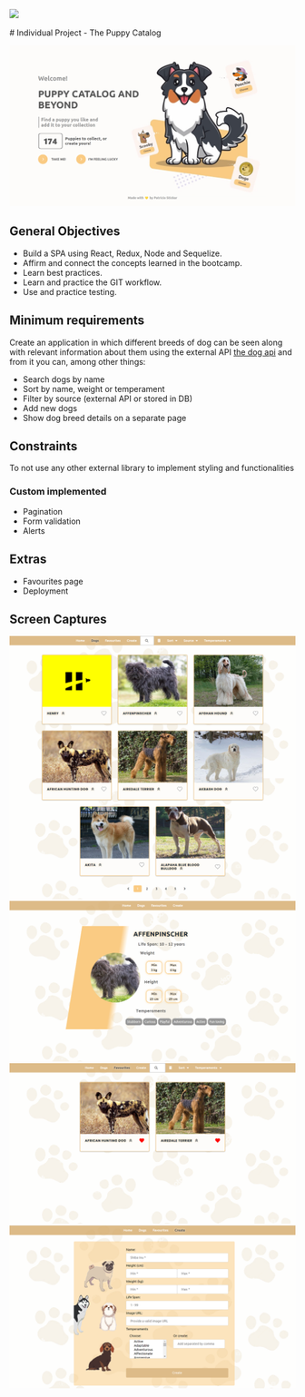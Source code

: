 <p align='left'>
    <img src='https://static.wixstatic.com/media/85087f_0d84cbeaeb824fca8f7ff18d7c9eaafd~mv2.png/v1/fill/w_160,h_30,al_c,q_85,usm_0.66_1.00_0.01/Logo_completo_Color_1PNG.webp' </img>
</p>
# Individual Project - The Puppy Catalog

![Project screencapture](./screenCaptures/landing.png)

## General Objectives

- Build a SPA using React, Redux, Node and Sequelize.
- Affirm and connect the concepts learned in the bootcamp.
- Learn best practices.
- Learn and practice the GIT workflow.
- Use and practice testing.

## Minimum requirements

Create an application in which different breeds of dog can be seen along with relevant information about them using the external API [the dog api](https://www.thedogapi.com/) and from it you can, among other things:

- Search dogs by name
- Sort by name, weight or temperament
- Filter by source (external API or stored in DB)
- Add new dogs
- Show dog breed details on a separate page

## Constraints

To not use any other external library to implement styling and functionalities

### Custom implemented

- Pagination
- Form validation
- Alerts

## Extras

- Favourites page
- Deployment

## Screen Captures

![Main page](./screenCaptures/main.png)
![Detail page](./screenCaptures/detail.png)
![Favourites page](./screenCaptures/favourites.png)
![Form page](./screenCaptures/create.png)
